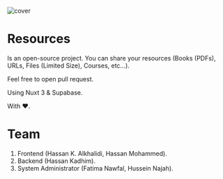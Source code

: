 ![cover](https://user-images.githubusercontent.com/5357529/204332967-033f1514-d373-4cdb-a600-b5d28c6a0dca.jpg)


# Resources
Is an open-source project. You can share your resources (Books (PDFs), URLs, Files (Limited Size), Courses, etc...).

Feel free to open pull request.


Using Nuxt 3 & Supabase.

With ❤️.

# Team
1. Frontend (Hassan K. Alkhalidi, Hassan Mohammed).
2. Backend (Hassan Kadhim).
3. System Administrator (Fatima Nawfal, Hussein Najah).
